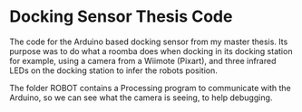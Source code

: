 # Docking Sensor Thesis Code
The code for the Arduino based docking sensor from my master thesis.
Its purpose was to do what a roomba does when docking in its docking station for example, using a camera from a Wiimote (Pixart), and three infrared LEDs on the docking station to infer the robots position.

The folder ROBOT contains a Processing program to communicate with the Arduino, so we can see what the camera is seeing, to help debugging.
